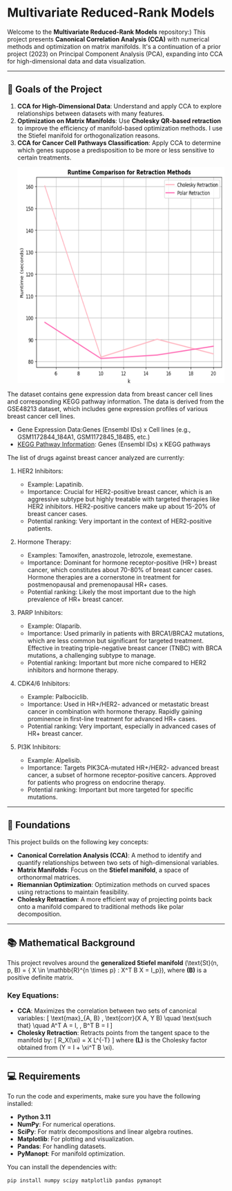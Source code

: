 # **Multivariate Reduced-Rank Models**  
Welcome to the **Multivariate Reduced-Rank Models** repository:) This project presents **Canonical Correlation Analysis (CCA)** with numerical methods and optimization on matrix manifolds. It's a continuation of a prior project (2023) on Principal Component Analysis (PCA), expanding into CCA for high-dimensional data and data visualization.

---
## **🌟 Goals of the Project**  
1. **CCA for High-Dimensional Data**: Understand and apply CCA to explore relationships between datasets with many features.
2. **Optimization on Matrix Manifolds**: Use **Cholesky QR-based retraction** to improve the efficiency of manifold-based optimization methods. I use the Stiefel manifold for orthogonalization reasons.
3. **CCA for Cancer Cell Pathways Classification**: Apply CCA to determine which genes suppose a predisposition to be more or less sensitive to certain treatments.
   <p align="center"><img src="images/runtime_comparison.png" alt="Retraction comparison for GSE48213 Dataset" width="600" height="500"/>
</p>
  

The dataset contains gene expression data from breast cancer cell lines and corresponding KEGG pathway information. The data is derived from the GSE48213 dataset, which includes gene expression profiles of various breast cancer cell lines.
- Gene Expression Data:Genes (Ensembl IDs) x Cell lines (e.g., GSM1172844_184A1, GSM1172845_184B5, etc.)
- [KEGG Pathway Information](https://www.genome.jp/kegg/pathway.html): Genes (Ensembl IDs) x KEGG pathways

The list of drugs against breast cancer analyzed are currently:
1. HER2 Inhibitors:
    - Example: Lapatinib.
    - Importance:
        Crucial for HER2-positive breast cancer, which is an aggressive subtype but highly treatable with targeted therapies like HER2 inhibitors.
        HER2-positive cancers make up about 15-20% of breast cancer cases.
    - Potential ranking: Very important in the context of HER2-positive patients.

2. Hormone Therapy:
    - Examples: Tamoxifen, anastrozole, letrozole, exemestane.
    - Importance:
        Dominant for hormone receptor-positive (HR+) breast cancer, which constitutes about 70-80% of breast cancer cases.
        Hormone therapies are a cornerstone in treatment for postmenopausal and premenopausal HR+ cases.
    - Potential ranking: Likely the most important due to the high prevalence of HR+ breast cancer.

3. PARP Inhibitors:
    - Example: Olaparib.
   - Importance:
        Used primarily in patients with BRCA1/BRCA2 mutations, which are less common but significant for targeted treatment.
        Effective in treating triple-negative breast cancer (TNBC) with BRCA mutations, a challenging subtype to manage.
    - Potential ranking: Important but more niche compared to HER2 inhibitors and hormone therapy.

4. CDK4/6 Inhibitors:
    - Example: Palbociclib.
    - Importance:
        Used in HR+/HER2- advanced or metastatic breast cancer in combination with hormone therapy.
        Rapidly gaining prominence in first-line treatment for advanced HR+ cases.
    - Potential ranking: Very important, especially in advanced cases of HR+ breast cancer.

5. PI3K Inhibitors:
    - Example: Alpelisib.
    - Importance:
        Targets PIK3CA-mutated HR+/HER2- advanced breast cancer, a subset of hormone receptor-positive cancers.
        Approved for patients who progress on endocrine therapy.
    - Potential ranking: Important but more targeted for specific mutations.

---

## **🔧 Foundations**  
This project builds on the following key concepts:
- **Canonical Correlation Analysis (CCA)**: A method to identify and quantify relationships between two sets of high-dimensional variables.
- **Matrix Manifolds**: Focus on the **Stiefel manifold**, a space of orthonormal matrices.
- **Riemannian Optimization**: Optimization methods on curved spaces using retractions to maintain feasibility.
- **Cholesky Retraction**: A more efficient way of projecting points back onto a manifold compared to traditional methods like polar decomposition.

---

## **📚 Mathematical Background**  
This project revolves around the **generalized Stiefel manifold** \(\text{St}(n, p, B) = \{ X \in \mathbb{R}^{n \times p} : X^T B X = I_p\}\), where **\(B\)** is a positive definite matrix.  
### Key Equations:
- **CCA**: Maximizes the correlation between two sets of canonical variables:
  \[
  \text{max}_{A, B} \, \text{corr}(X A, Y B) \quad \text{such that} \quad A^T A = I, \, B^T B = I
  \]
- **Cholesky Retraction**: Retracts points from the tangent space to the manifold by:
  \[
  R_X(\xi) = X L^{-T}
  \]
  where **\(L\)** is the Cholesky factor obtained from \(Y = I + \xi^T B \xi\).

---

## **💻 Requirements**  
To run the code and experiments, make sure you have the following installed:
- **Python 3.11**
- **NumPy**: For numerical operations.
- **SciPy**: For matrix decompositions and linear algebra routines.
- **Matplotlib**: For plotting and visualization.
- **Pandas**: For handling datasets.
- **PyManopt**: For manifold optimization.

You can install the dependencies with:
```bash
pip install numpy scipy matplotlib pandas pymanopt

